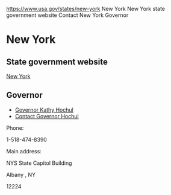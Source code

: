 

https://www.usa.gov/states/new-york
New York
New York state government website
Contact New York Governor

New York
========

State government website
------------------------

[New York](https://www.ny.gov/)

Governor
--------

* [Governor Kathy Hochul](https://www.governor.ny.gov/)
* [Contact Governor Hochul](https://www.governor.ny.gov/content/governor-contact-form)

Phone:

1-518-474-8390

Main address:

NYS State Capitol Building
  

Albany
,
NY

12224
